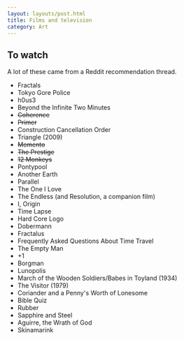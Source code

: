 ```yaml
---
layout: layouts/post.html
title: Films and television
category: Art
---
```


## To watch
A lot of these came from a Reddit recommendation thread.
- Fractals
- Tokyo Gore Police
- h0us3
- Beyond the Infinite Two Minutes
- ~~Coherence~~
- ~~Primer~~
- Construction Cancellation Order
- Triangle (2009)
- ~~Memento~~
- ~~The Prestige~~
- ~~12 Monkeys~~
- Pontypool
- Another Earth
- Parallel
- The One I Love
- The Endless (and Resolution, a companion film)
- I, Origin
- Time Lapse
- Hard Core Logo
- Dobermann
- Fractalus
- Frequently Asked Questions About Time Travel
- The Empty Man
- +1
- Borgman
- Lunopolis
- March of the Wooden Soldiers/Babes in Toyland (1934)
- The Visitor (1979)
- Coriander and a Penny's Worth of Lonesome
- Bible Quiz
- Rubber
- Sapphire and Steel
- Aguirre, the Wrath of God
- Skinamarink